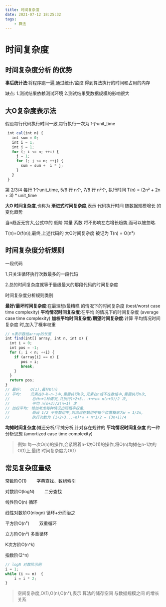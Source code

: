 ```yaml
---
title: 时间复杂度
date: 2021-07-12 18:25:32
tags: 
    - 算法
---
```


# 时间复杂度

## 时间复杂度分析 的优势

__事后统计法__:将程序跑一遍,通过统计/监控 得到算法执行的时间和占用的内存

缺点: 1.测试结果依赖测试环境 2.测试结果受数据规模的影响很大

## 大O复杂度表示法

假设每行代码执行时间一致,每行执行一次为 1个unit_time

```js
 int cal(int n) {
   int sum = 0;
   int i = 1;
   int j = 1;
   for (; i <= n; ++i) {
     j = 1;
     for (; j <= n; ++j) {
       sum = sum +  i * j;
     }
   }
 }
``` 
第 2/3/4 每行 1个unit_time, 5/6 行 n个, 7/8 行 n²个,
执行时间 T(n) = (2n² + 2n + 3) * unit_time

__大O 时间复杂度__,也称为 __渐进式时间复杂度__,表示 代码执行时间 随数据规模增长 的变化趋势

当n趋近无穷大,公式中的 低阶 常量 系数 将不影响左右增长趋势,而可以被忽略.

T(n)=O(f(n)),最终,上述代码的 大O时间复杂度 被记为 T(n) = O(n²)

## 时间复杂度分析规则

一段代码

1.只关注循环执行次数最多的一段代码

2.总的时间复杂度就等于量级最大的那段代码的时间复杂度

时间复杂度分析规则类别

__最好/最坏时间复杂度__:在最理想/最糟糕 的情况下的时间复杂度
(best/worst case time complexity)
__平均情况时间复杂度__:在平均 的情况下的时间复杂度
(average case time complexity)
__加权平均时间复杂度__/__期望时间复杂度__:计算 平均情况时间复杂度 时,加入了概率权重

```js
// n表示数组array的长度
int find(int[] array, int n, int x) {
  int i = 0;
  int pos = -1;
  for (; i < n; ++i) {
    if (array[i] == x) {
       pos = i;
       break;
    }
  }
  return pos;
}
// 最好:    O(1),最坏O(n)
// 平均:    元素在0~k~n-1中,需要执行k次,元素在n或不在数组中,需要执行n次,
//          总计n+1种情况,共执行1+2+3...+n+n= n(n+3)/2 次,
//          平均 n(n+3)/2(n+1) 次
// 加权平均: 增加考虑每种情况出现概率权重,
//          假设 1/2 不在数组中,则出现在数组中每个位置概率为w = 1/2n,
//          执行次数为 (1+2+3...+n)*w + n*1/2 = (3n+1)/4
```

__均摊时间复杂度__:摊还分析/平摊分析,针对存在规律的 __平均情况时间复杂度__
的一种分析思想
(amortized case time complexity)

> 例如 每一次O(n)的操作,会紧跟着n-1次O(1)的操作,将O(n)均摊在n-1次的O(1)上,最终 时间复杂度为O(1)

## 常见复杂度量级

常数阶O(1)　　    字典查找、数组索引

对数阶O(logN)　　    二分查找

线性阶O(n)             循环

线性对数阶O(nlogn)  循环+分而治之

平方阶O(n²)　　      双重循环

立方阶O(n³)          多重循环

K次方阶O(n^k)

指数阶(2^n)

```js
// logN 对数阶示例
i = 1;
while (i <= n)  {
    i = i * 2;
}
```

> 空间复杂度,O(1),O(n),O(n²),表示 算法的储存空间 与数据规模之间 的增长关系
